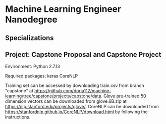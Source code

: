 # Machine Learning Engineer Nanodegree
## Specializations
## Project: Capstone Proposal and Capstone Project

Environment:
Python 2.7.13

Required packages:
keras
CoreNLP

Training set can be accessed by downloading train.csv from branch "capstone" at https://github.com/doria112/machine-learning/tree/capstone/projects/capstone/data.
Glove pre-trained 50 dimension vectors can be downloaded from glove.6B.zip at https://nlp.stanford.edu/projects/glove/.
CoreNLP can be downloaded from https://stanfordnlp.github.io/CoreNLP/download.html by following the instructions. 
